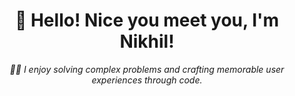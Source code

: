 <h1 align="center">🤝 Hello! Nice you meet you, I'm Nikhil!</h1>
<p align="center"><i>👨‍💻 I enjoy solving complex problems and crafting memorable user experiences through code.</i></p>
